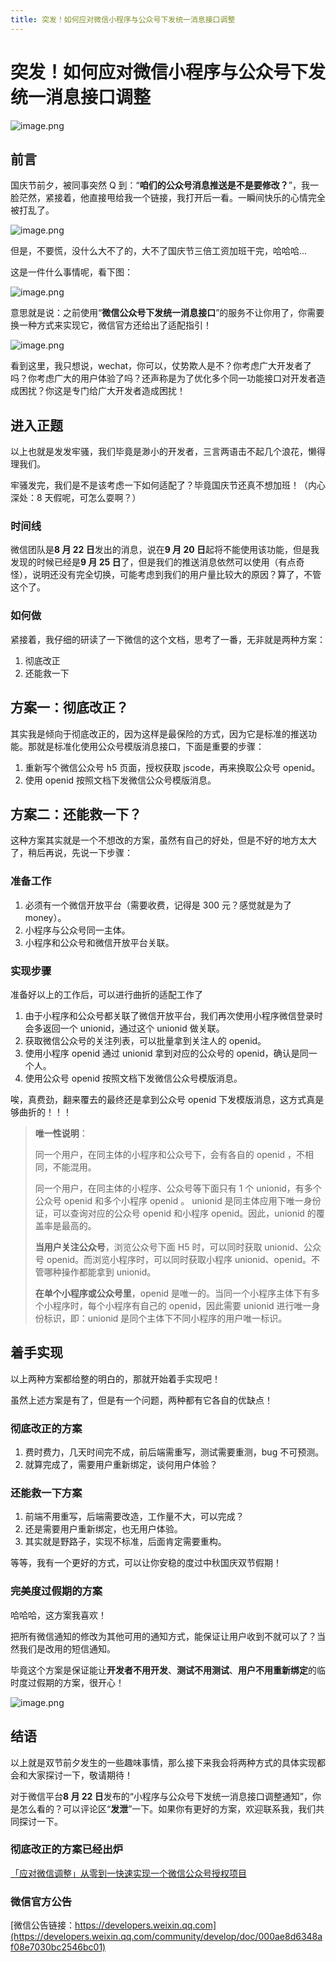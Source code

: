```yaml
---
title: 突发！如何应对微信小程序与公众号下发统一消息接口调整
---
```


# 突发！如何应对微信小程序与公众号下发统一消息接口调整

![image.png](https://p1-juejin.byteimg.com/tos-cn-i-k3u1fbpfcp/2cb9c0e315b745a0b39c1008ad2f1d81~tplv-k3u1fbpfcp-jj-mark:0:0:0:0:q75.image#?w=894&h=382&s=77633&e=png&b=fff7f6)

## 前言

国庆节前夕，被同事突然 Q 到：“**咱们的公众号消息推送是不是要修改？**”，我一脸茫然，紧接着，他直接甩给我一个链接，我打开后一看。一瞬间快乐的心情完全被打乱了。

![image.png](https://p1-juejin.byteimg.com/tos-cn-i-k3u1fbpfcp/b6718df0efd64a94886c4f4623e42f85~tplv-k3u1fbpfcp-jj-mark:0:0:0:0:q75.image#?w=1736&h=802&s=615476&e=png&b=feedeb)

但是，不要慌，没什么大不了的，大不了国庆节三倍工资加班干完，哈哈哈...

这是一件什么事情呢，看下图：

![image.png](https://p3-juejin.byteimg.com/tos-cn-i-k3u1fbpfcp/ace5661e91fe4cfa85f32250d7dd3574~tplv-k3u1fbpfcp-jj-mark:0:0:0:0:q75.image#?w=2286&h=892&s=249290&e=png&b=ffffff)

意思就是说：之前使用“**微信公众号下发统一消息接口**”的服务不让你用了，你需要换一种方式来实现它，微信官方还给出了适配指引！

![image.png](https://p9-juejin.byteimg.com/tos-cn-i-k3u1fbpfcp/fe9fb2ec414a4b9e9266768932a28228~tplv-k3u1fbpfcp-jj-mark:0:0:0:0:q75.image#?w=1932&h=912&s=135217&e=png&b=ffffff)

看到这里，我只想说，wechat，你可以，仗势欺人是不？你考虑广大开发者了吗？你考虑广大的用户体验了吗？还声称是为了优化多个同一功能接口对开发者造成困扰？你这是专门给广大开发者造成困扰！

## 进入正题

以上也就是发发牢骚，我们毕竟是渺小的开发者，三言两语击不起几个浪花，懒得理我们。

牢骚发完，我们是不是该考虑一下如何适配了？毕竟国庆节还真不想加班！（内心深处：8 天假呢，可怎么耍啊？）

### 时间线

微信团队是**8 月 22 日**发出的消息，说在**9 月 20 日**起将不能使用该功能，但是我发现的时候已经是**9 月 25 日**了，但是我们的推送消息依然可以使用（有点奇怪），说明还没有完全切换，可能考虑到我们的用户量比较大的原因？算了，不管这个了。

### 如何做

紧接着，我仔细的研读了一下微信的这个文档，思考了一番，无非就是两种方案：

1. 彻底改正
2. 还能救一下

## 方案一：彻底改正？

其实我是倾向于彻底改正的，因为这样是最保险的方式，因为它是标准的推送功能。那就是标准化使用公众号模版消息接口，下面是重要的步骤：

1. 重新写个微信公众号 h5 页面，授权获取 jscode，再来换取公众号 openid。
2. 使用 openid 按照文档下发微信公众号模版消息。

## 方案二：还能救一下？

这种方案其实就是一个不想改的方案，虽然有自己的好处，但是不好的地方太大了，稍后再说，先说一下步骤：

### 准备工作

1. 必须有一个微信开放平台（需要收费，记得是 300 元？感觉就是为了 money）。
2. 小程序与公众号同一主体。
3. 小程序和公众号和微信开放平台关联。

### 实现步骤

准备好以上的工作后，可以进行曲折的适配工作了

1. 由于小程序和公众号都关联了微信开放平台，我们再次使用小程序微信登录时会多返回一个 unionid，通过这个 unionid 做关联。
2. 获取微信公众号的关注列表，可以批量拿到关注人的 openid。
3. 使用小程序 openid 通过 unionid 拿到对应的公众号的 openid，确认是同一个人。
4. 使用公众号 openid 按照文档下发微信公众号模版消息。

唉，真费劲，翻来覆去的最终还是拿到公众号 openid 下发模版消息，这方式真是够曲折的！！！

> **唯一性说明**：
>
> 同一个用户，在同主体的小程序和公众号下，会有各自的 openid ，不相同，不能混用。
>
> 同一个用户，在同主体的小程序、公众号等下面只有 1 个 unionid，有多个 公众号 openid 和多个小程序 openid 。
> unionid 是同主体应用下唯一身份证，可以查询对应的公众号 openid 和小程序 openid。因此，unionid 的覆盖率是最高的。
>
> **当用户关注公众号**，浏览公众号下面 H5 时，可以同时获取 unionid、公众号 openid。而浏览小程序时，可以同时获取小程序 unionid、openid。不管哪种操作都能拿到 unionid。
>
> **在单个小程序或公众号里**，openid 是唯一的。当同一个小程序主体下有多个小程序时，每个小程序有自己的 openid，因此需要 unionid 进行唯一身份标识，即：unionid 是同个主体下不同小程序的用户唯一标识。

## 着手实现

以上两种方案都给整的明白的，那就开始着手实现吧！

虽然上述方案是有了，但是有一个问题，两种都有它各自的优缺点！

### 彻底改正的方案

1. 费时费力，几天时间完不成，前后端需重写，测试需要重测，bug 不可预测。
2. 就算完成了，需要用户重新绑定，谈何用户体验？

### 还能救一下方案

1. 前端不用重写，后端需要改造，工作量不大，可以完成？
2. 还是需要用户重新绑定，也无用户体验。
3. 其实就是野路子，实现不标准，后面肯定需要重构。

等等，我有一个更好的方式，可以让你安稳的度过中秋国庆双节假期！

### 完美度过假期的方案

哈哈哈，这方案我喜欢！

把所有微信通知的修改为其他可用的通知方式，能保证让用户收到不就可以了？当然我们是改用的短信通知。

毕竟这个方案是保证能让**开发者不用开发**、**测试不用测试**、**用户不用重新绑定**的临时度过假期的方案，很开心！

![image.png](https://p1-juejin.byteimg.com/tos-cn-i-k3u1fbpfcp/4787164c236b45c4aadf0a233a886c4f~tplv-k3u1fbpfcp-jj-mark:0:0:0:0:q75.image#?w=756&h=723&s=139530&e=png&b=fefefe)

## 结语

以上就是双节前夕发生的一些趣味事情，那么接下来我会将两种方式的具体实现都会和大家探讨一下，敬请期待！

对于微信平台**8 月 22 日**发布的“小程序与公众号下发统一消息接口调整通知”，你是怎么看的？可以评论区“**发泄**”一下。如果你有更好的方案，欢迎联系我，我们共同探讨一下。

### 彻底改正的方案已经出炉

[「应对微信调整」从零到一快速实现一个微信公众号授权项目](https://juejin.cn/post/7291133720903516219)

### 微信官方公告

[微信公告链接：https://developers.weixin.qq.com](https://developers.weixin.qq.com/community/develop/doc/000ae8d6348af08e7030bc2546bc01)
<ArticleFooter link="https://juejin.cn/post/7289339087289778217" />
